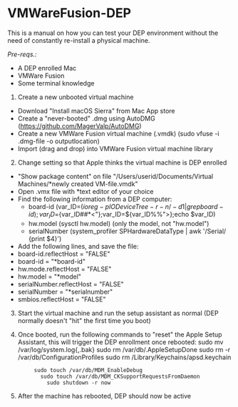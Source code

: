 # VMWareFusion-DEP

This is a manual on how you can test your DEP environment without the need of constantly re-install a physical machine.

_Pre-reqs.:_
* A DEP enrolled Mac
* VMWare Fusion
* Some terminal knowledge

1. Create a new unbooted virtual machine
  * Download "Install macOS Sierra" from Mac App store
  * Create a "never-booted" .dmg using AutoDMG (https://github.com/MagerValp/AutoDMG)
  * Create a new VMWare Fusion virtual machine (.vmdk) (sudo vfuse -i .dmg-file -o outputlocation)
  * Import (drag and drop) into VMWare Fusion virtual machine library

2. Change setting so that Apple thinks the virtual machine is DEP enrolled
  * "Show package content" on file "/Users/userid/Documents/Virtual Machines/*newly created VM-file.vmdk"
  * Open .vmx file with *text editor of your choice
  * Find the following information from a DEP computer:
    * board-id (var_ID=$(ioreg -p IODeviceTree -r -n / -d 1 | grep board-id);var_ID=${var_ID##*<\"};var_ID=${var_ID%%\">};echo $var_ID)
    * hw.model (sysctl hw.model) (only the model, not "hw.model")
    * serialNumber (system_profiler SPHardwareDataType | awk '/Serial/ {print $4}')
  * Add the following lines, and save the file:
   * board-id.reflectHost = "FALSE"
   * board-id = "*board-id"
   * hw.mode.reflectHost = "FALSE"
   * hw.model = "*model"
   * serialNumber.reflectHost = "FALSE"
   * serialNumber = "*serialnumber"
   * smbios.reflectHost = "FALSE"

3. Start the virtual machine and run the setup assistant as normal (DEP normally doesn't "hit" the first time you boot)

4. Once booted, run the following commands to "reset" the Apple Setup Assistant, this will trigger the DEP enrollment once rebooted:
    sudo mv /var/log/system.log{,.bak}
      sudo rm /var/db/.AppleSetupDone
        sudo rm -r /var/db/ConfigurationProfiles
          sudo rm /Library/Keychains/apsd.keychain

            sudo touch /var/db/MDM_EnableDebug
              sudo touch /var/db/MDM_CKSupportRequestsFromDaemon
                sudo shutdown -r now

5. After the machine has rebooted, DEP should now be active
